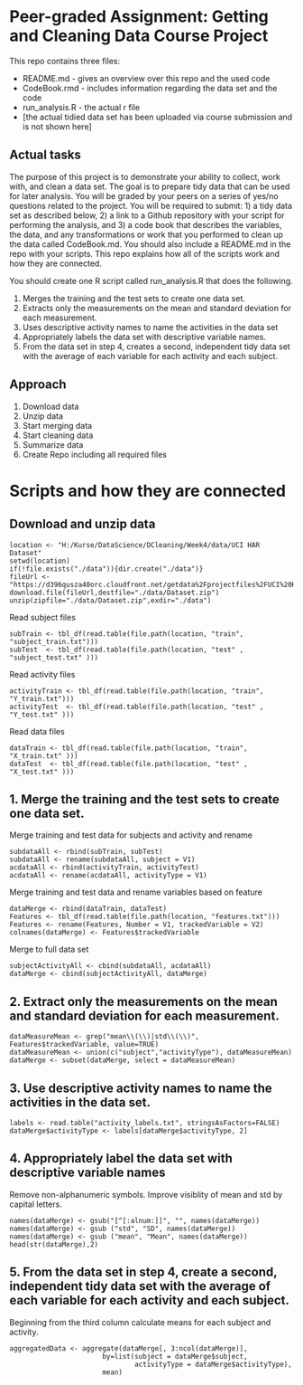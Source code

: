 # Peer-graded Assignment: Getting and Cleaning Data Course Project

This repo contains three files:

* README.md - gives an overview over this repo and the used code
* CodeBook.rmd - includes information regarding the data set and the code
* run_analysis.R - the actual r file
* [the actual tidied data set has been uploaded via course submission and is not shown here]

## Actual tasks

The purpose of this project is to demonstrate your ability to collect, work with, and clean a data set. The goal is to prepare tidy data that can be used for later analysis. You will be graded by your peers on a series of yes/no questions related to the project. You will be required to submit: 1) a tidy data set as described below, 2) a link to a Github repository with your script for performing the analysis, and 3) a code book that describes the variables, the data, and any transformations or work that you performed to clean up the data called CodeBook.md. You should also include a README.md in the repo with your scripts. This repo explains how all of the scripts work and how they are connected.

You should create one R script called run_analysis.R that does the following.

   1. Merges the training and the test sets to create one data set.
   2. Extracts only the measurements on the mean and standard deviation for each measurement.
   3. Uses descriptive activity names to name the activities in the data set
   4. Appropriately labels the data set with descriptive variable names.
   5. From the data set in step 4, creates a second, independent tidy data set with the average of each variable for each     activity and each subject.
   
## Approach

1. Download data
2. Unzip data
3. Start merging data
4. Start cleaning data
5. Summarize data
6. Create Repo including all required files

# Scripts and how they are connected

## Download and unzip data
```
location <- "H:/Kurse/DataScience/DCleaning/Week4/data/UCI HAR Dataset"
setwd(location)
if(!file.exists("./data")){dir.create("./data")}
fileUrl <- "https://d396qusza40orc.cloudfront.net/getdata%2Fprojectfiles%2FUCI%20HAR%20Dataset.zip"
download.file(fileUrl,destfile="./data/Dataset.zip")
unzip(zipfile="./data/Dataset.zip",exdir="./data")
```

Read subject files
```
subTrain <- tbl_df(read.table(file.path(location, "train", "subject_train.txt")))
subTest  <- tbl_df(read.table(file.path(location, "test" , "subject_test.txt" )))
```
Read activity files
```
activityTrain <- tbl_df(read.table(file.path(location, "train", "Y_train.txt")))
activityTest  <- tbl_df(read.table(file.path(location, "test" , "Y_test.txt" )))
```
Read data files
```
dataTrain <- tbl_df(read.table(file.path(location, "train", "X_train.txt" )))
dataTest  <- tbl_df(read.table(file.path(location, "test" , "X_test.txt" )))
```
## 1. Merge the training and the test sets to create one data set.

Merge training and test data for subjects and activity and rename
```
subdataAll <- rbind(subTrain, subTest)
subdataAll <- rename(subdataAll, subject = V1)
acdataAll <- rbind(activityTrain, activityTest)
acdataAll <- rename(acdataAll, activityType = V1)
```
Merge training and test data and rename variables based on feature
```
dataMerge <- rbind(dataTrain, dataTest)
Features <- tbl_df(read.table(file.path(location, "features.txt")))
Features <- rename(Features, Number = V1, trackedVariable = V2)
colnames(dataMerge) <- Features$trackedVariable
```
Merge to full data set 
```
subjectActivityAll <- cbind(subdataAll, acdataAll)
dataMerge <- cbind(subjectActivityAll, dataMerge)
```
## 2. Extract only the measurements on the mean and standard deviation for each measurement.
```
dataMeasureMean <- grep("mean\\(\\)|std\\(\\)", Features$trackedVariable, value=TRUE) 
dataMeasureMean <- union(c("subject","activityType"), dataMeasureMean)
dataMerge <- subset(dataMerge, select = dataMeasureMean)
```
## 3. Use descriptive activity names to name the activities in the data set.
```
labels <- read.table("activity_labels.txt", stringsAsFactors=FALSE)
dataMerge$activityType <- labels[dataMerge$activityType, 2]
```
## 4. Appropriately label the data set with descriptive variable names

Remove non-alphanumeric symbols.
Improve visiblity of mean and std by capital letters.
```
names(dataMerge) <- gsub("[^[:alnum:]]", "", names(dataMerge))
names(dataMerge) <- gsub ("std", "SD", names(dataMerge))
names(dataMerge) <- gsub ("mean", "Mean", names(dataMerge))
head(str(dataMerge),2)
```
## 5. From the data set in step 4, create a second, independent tidy data set with the average of each variable for each activity and each subject.

Beginning from the third column calculate means for each subject and activity.
```
aggregatedData <- aggregate(dataMerge[, 3:ncol(dataMerge)],
                       by=list(subject = dataMerge$subject, 
                               activityType = dataMerge$activityType),
                       mean)
